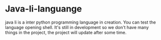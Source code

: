 # Java-li-languange
java li is a inter python programming language in creation.
You can test the language opening shell.
It's still in development so we don't have many things in the project, the project will update after some time.
